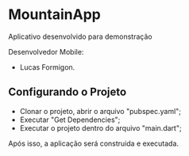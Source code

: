 # MountainApp

Aplicativo desenvolvido para demonstração

Desenvolvedor Mobile: 

 - Lucas Formigon.

## Configurando o Projeto

 - Clonar o projeto, abrir o arquivo "pubspec.yaml";
 - Executar "Get Dependencies";
 - Executar o projeto dentro do arquivo "main.dart";

 Após isso, a aplicação será construida e executada.
